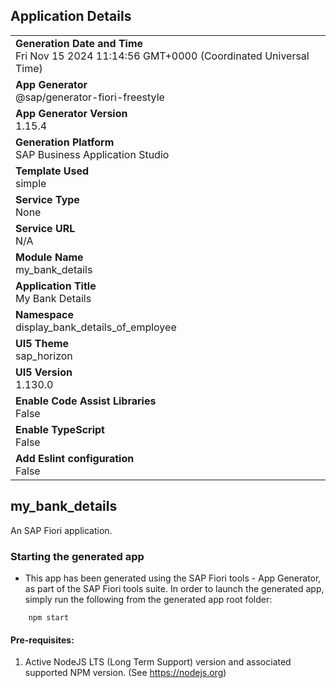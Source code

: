 ## Application Details
|               |
| ------------- |
|**Generation Date and Time**<br>Fri Nov 15 2024 11:14:56 GMT+0000 (Coordinated Universal Time)|
|**App Generator**<br>@sap/generator-fiori-freestyle|
|**App Generator Version**<br>1.15.4|
|**Generation Platform**<br>SAP Business Application Studio|
|**Template Used**<br>simple|
|**Service Type**<br>None|
|**Service URL**<br>N/A|
|**Module Name**<br>my_bank_details|
|**Application Title**<br>My Bank Details|
|**Namespace**<br>display_bank_details_of_employee|
|**UI5 Theme**<br>sap_horizon|
|**UI5 Version**<br>1.130.0|
|**Enable Code Assist Libraries**<br>False|
|**Enable TypeScript**<br>False|
|**Add Eslint configuration**<br>False|

## my_bank_details

An SAP Fiori application.

### Starting the generated app

-   This app has been generated using the SAP Fiori tools - App Generator, as part of the SAP Fiori tools suite.  In order to launch the generated app, simply run the following from the generated app root folder:

```
    npm start
```

#### Pre-requisites:

1. Active NodeJS LTS (Long Term Support) version and associated supported NPM version.  (See https://nodejs.org)


